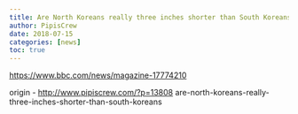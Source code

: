```yaml
---
title: Are North Koreans really three inches shorter than South Koreans?
author: PipisCrew
date: 2018-07-15
categories: [news]
toc: true
---
```


https://www.bbc.com/news/magazine-17774210

origin - http://www.pipiscrew.com/?p=13808 are-north-koreans-really-three-inches-shorter-than-south-koreans